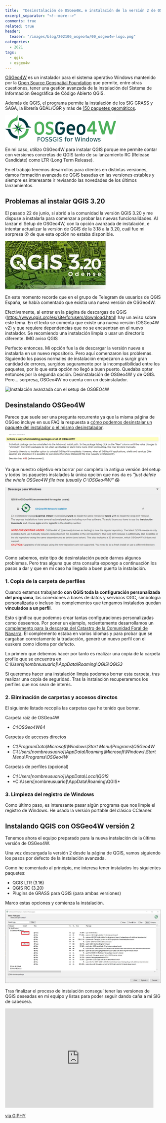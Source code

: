 ```yaml
---
title:  "Desinstalación de OSGeo4W… e instalación de la versión 2 de OSGeo4W"
excerpt_separator: "<!--more-->"
comments: true
related: true
header:
  teaser: "/images/blog/202106_osgeo4w/00_osgeo4w-logo.png" 
categories: 
  - 2021
tags:
  - qgis
  - osgeo4w
---
```


[OSGeo4W]( https://trac.osgeo.org/OSGeo4W/) es un instalador para el sistema operativo Windows mantenido por la [Open Source Geospatial Foundation](https://www.osgeo.org/) que permite, entre otras cuestiones, tener una gestión avanzada de la instalación del Sistema de Información Geográfica de Código Abierto QGIS.

Además de QGIS, el programa permite la instalación de los SIG GRASS y SAGA, la librería GDAL/OGR y más de [150 paquetes geomáticos]( https://trac.osgeo.org/OSGeo4W/wiki/PackageListing).

![IMG OSGeo4W](/images/blog/202106_osgeo4w/00_osgeo4w-logo.png)

En mi caso, utilizo OSGeo4W para instalar QGIS porque me permite contar con versiones concretas de QGIS tanto de su lanzamiento RC (Release Candidate) como LTR (Long Term Release). 

En el trabajo tenemos desarrollos para clientes en distintas versiones, damos formación avanzada de QGIS basadas en las versiones estables y siempre es interesante ir revisando las novedades de los últimos lanzamientos.

## Problemas al instalar QGIS 3.20

El pasado 22 de junio, si abrió a la comunidad la versión QGIS 3.20 y me dispuse a instalarla para comenzar a probar las nuevas funcionalidades. Al lanzar el Setup de OSGeo4W, con la opción avanzada de instalación, e intentar actualizar la versión de QGIS de la 3.18 a la 3.20, cuál fue mi sorpresa 😮 de que esta opción no estaba disponible.

![QGIS 3.20](/images/blog/202106_osgeo4w/qgis320.jpg)

En este momento recorde que en el grupo de Telegram de usuarios de QGIS España, se había comentado que existía una nueva versión de OSGeo4W. 

Efectivamente, al entrar en la página de descargas de QGIS (https://www.qgis.org/es/site/forusers/download.html) hay un aviso sobre este tema. En el texto se comenta que existe una nueva versión (OSGeo4W v2) y que requiere dependencias que no se encuentran en el nuevo instalador. Se recomiendo una instalación limpia o usar un directorio diferente.
IMG aviso QGIS

Perfecto entonces. Mi opción fue la de descargar la versión nueva e instalarla en un nuevo repositorio. Pero aquí comenzaron los problemas. Siguiendo los pasos normales de instalación empezaron a surgir gran cantidad de errores, surgidos seguramente por la incompatibilidad entre los paquetes, por lo que esta opción no llegó a buen puerto.
Quedaba optar entonces por la segunda opción. Desinstalación de OSGeo4W y de QGIS. Pero... sorpresa, OSGeo4W no cuenta con un desinstalador.

![Instalación avanzada con el setup de OSGEO4W](/images/blog/202106_osgeo4w/01_instalación_avanzada_setup.jpg)

## Desinstalando OSGeo4W

Parece que suele ser una pregunta recurrente ya que la misma página de OSGeo incluye en sus FAQ la respuesta a [cómo podemos desinstalar un paquete del instalador o el mismo desinstalador]( https://trac.osgeo.org/OSGeo4W/wiki/FAQ#IsthereawayofuninstallingpackagesorallofOSGeo4W).

![OSGEO4W versión 2](/images/blog/202106_osgeo4w/03_uninstatl.jpg)

Ya que nuestro objetivo era borrar por completo la antigua versión del setup y todos los paquetes instalados  la única opción que nos da es *"just delete the whole OSGeo4W file tree (usually C:\OSGeo4W)"* 😱

![OSGEO4W versión 2](/images/blog/202106_osgeo4w/02_osgeo4w_v2.jpg)

Como sabemos, este tipo de desinstalación puede darnos algunos problemas. Pero tras alguna que otra consulta expongo a continuación los pasos a dar y que en mi caso ha llegado a buen puerto la instalación.

###  1. Copia de la carpeta de perfiles

Cuando estamos trabajando **con QGIS toda la configuración personalizada del programa**, las conexiones a bases de datos y servicios OGC, simbología personalizada o incluso los complementos que tengamos instalados quedan **vinculados a un perfil**.

Esto significa que podemos crear tantas configuraciones personalizadas como deseemos. Por poner un ejemplo, recientemente desarrollamos un [complemento para la descarga del Catastro de la Comunidad Foral de Navarra]( https://geoinnova.org/blog-territorio/plugin-qgis-descarga-cartografia-catastral-navarra-geoinnova/). El complemento estaba en varios idiomas y para probar que se cargaban correctamente la traducción, generé un nuevo perfil con el euskera como idioma por defecto.

Lo primero que debemos hacer por tanto es realizar una copia de la carpeta profile que se encuentra en *C:\Users\[nombreusuario]\AppData\Roaming\QGIS\QGIS3*

Si queremos hacer una instalación limpia podemos borrar esta carpeta, tras realizar una copia de seguridad. Tras la instalación recuperaremos los perfiles que nos sean de interés.

### 2. Eliminación de carpetas y accesos directos

El siguiente listado recopila las carpetas que he tenido que borrar.

Carpeta raiz de OSGeo4W

- *C:\OSGeo4W64*

Carpetas de accesos directos

- *C:\ProgramData\Microsoft\Windows\Start Menu\Programs\OSGeo4W*
- *C:\Users\[nombreusuario]\AppData\Roaming\Microsoft\Windows\Start Menu\Programs\OSGeo4W*

Carpetas de perfiles (opcional)

- *C:\Users\[nombreusuario]\AppData\Local\QGIS*
- *C:\Users\[nombreusuario]\AppData\Roaming\QGIS\*

### 3. Limpieza del registro de Windows

Como último paso, es interesante pasar algún programa que nos limpie el registro de Windows. He usado la versión portable del clásico CCleaner.

## Instalando QGIS con OSGeo4W versión 2

Tenemos ahora el equipo preparado para la nueva instalación de la última versión de OSGeo4W.

Una vez descargada la versión 2 desde la página de QGIS, vamos siguiendo los pasos por defecto de la instalación avanzada. 

Como he comentado al principio, me interesa tener instalados los siguientes paquetes:

- QGIS LTR (3.16)
- QGIS RC (3.20)
- Plugins de GRASS para QGIS (para ambas versiones)

Marco estas opciones y comienza la instalación.

![Instalación de QGIS](/images/blog/202106_osgeo4w/04_instalacion.jpg)

Tras finalizar el proceso de instalación conseguí tener las versiones de QGIS deseadas en mi equipo y listas para poder seguir dando caña a mi SIG de cabecera.

<iframe src="https://giphy.com/embed/xT0GqssRweIhlz209i" width="480" height="320" frameBorder="0" class="giphy-embed" allowFullScreen></iframe><p><a href="https://giphy.com/gifs/breaking-bad-bryan-cranston-i-won-xT0GqssRweIhlz209i">via GIPHY</a></p>


